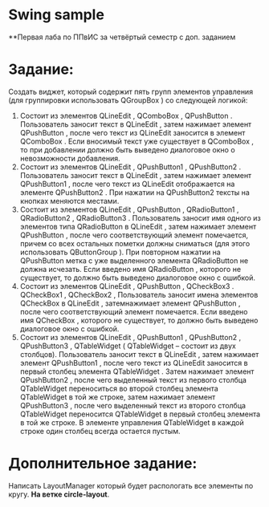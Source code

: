 # Swing sample

**Первая лаба по ППвИС за четвёртый семестр с доп. заданием

# Задание:

Создать виджет, который содержит пять групп элементов управления (для
группировки использовать QGroupBox ) со следующей логикой:
1. Cостоит из элементов QLineEdit , QComboBox , QPushButton . Пользователь заносит
текст в QLineEdit , затем нажимает элемент QPushButton , после чего текст из
QLineEdit
заносится в элемент QComboBox . Если вносимый текст уже существует в
QComboBox ,
то при добавлении должно быть выведено диалоговое окно о
невозможности добавления.
2. Состоит из элементов QLineEdit , QPushButton1 , QPushButton2 . Пользователь
заносит текст в QLineEdit , затем нажимает элемент QPushButton1 , после чего
текст из QLineEdit отображается на элементе QPushButton2 . При нажатии на
QPushButton2
тексты на кнопках меняются местами.
3. Состоит из элементов QLineEdit , QPushButton , QRadioButton1 , QRadioButton2 ,
QRadioButton3 .
Пользователь заносит имя одного из элементов типа QRadioButton
в QLineEdit , затем нажимает элемент QPushButton , после чего соответствующий
элемент помечается, причем со всех остальных пометки должны сниматься (для
этого использовать QButtonGroup ). При повторном нажатии на QPushButton метка
с уже выделенного элемента QRadioButton не должна исчезать. Если введено имя
QRadioButton ,
которого не существует, то должно быть выведено диалоговое окно
с ошибкой.
4. Состоит из элементов QLineEdit , QPushButton ,
QCheckBox3 .
QCheckBox1 ,
QCheckBox2 ,
Пользователь заносит имена элементов QCheckBox в QLineEdit , затемнажимает элемент QPushButton , после чего соответствующий элемент помечается.
Если введено имя QCheckBox , которого не существует, то должно быть выведено
диалоговое окно с ошибкой.
5. Состоит из элементов QLineEdit , QPushButton1 , QPushButton2 , QPushButton3 ,
QTableWidget ( QTableWidget
– состоит из двух столбцов). Пользователь заносит
текст в QLineEdit , затем нажимает элемент QPushButton1 , после чего текст из
QLineEdit
заносится в первый столбец элемента QTableWidget . Затем нажимает
элемент QPushButton2 , после чего выделенный текст из первого столбца
QTableWidget
переноситься во второй столбец элемента QTableWidget в той же
строке, затем нажимает элемент QPushButton3 , после чего выделенный текст из
второго столбца QTableWidget переносится
QTableWidget
в первый столбец элемента
в той же строке. В элементе управления QTableWidget в каждой
строке один столбец всегда остается пустым.

# Дополнительное задание:

Написать LayoutManager который будет распологать все элементы по кругу. **На ветке circle-layout**.
